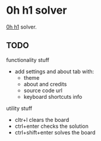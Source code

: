 # 0h h1 solver

[0h h1](https://0hh1.com) solver.

## TODO

functionality stuff
- add settings and about tab with:
  - theme
  - about and credits
  - source code url
  - keyboard shortcuts info

utility stuff
- cltr+l clears the board
- ctrl+enter checks the solution
- ctrl+shift+enter solves the board
